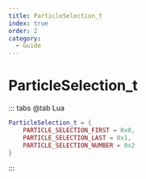 ```yaml
---
title: ParticleSelection_t
index: true
order: 2
category:
  - Guide
---
```


# ParticleSelection_t
::: tabs
@tab Lua
```lua
ParticleSelection_t = {
    PARTICLE_SELECTION_FIRST = 0x0,
    PARTICLE_SELECTION_LAST = 0x1,
    PARTICLE_SELECTION_NUMBER = 0x2
}
```
:::